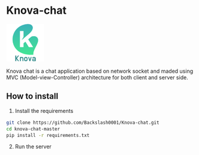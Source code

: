 # Knova-chat

<div aligne="center">
	<img src="knova-logo.png" alt="Logo" height=100 width=100>
</div>

Knova chat is a chat application based on network socket and maded using MVC (Model-view-Controller) architecture for both client and server side.

## How to install
1. Install the requirements
```bash
git clone https://github.com/Backslash0001/Knova-chat.git
cd knova-chat-master
pip install -r requirements.txt
```

2. Run the server
